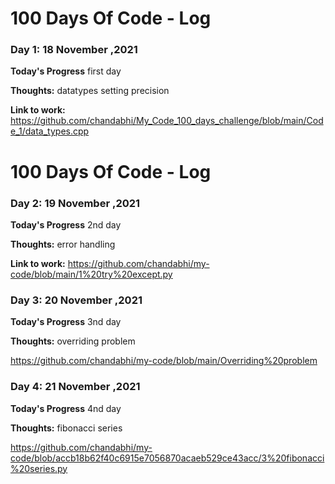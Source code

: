 # 100 Days Of Code - Log

### Day 1: 18 November ,2021

**Today's Progress** first day

**Thoughts:** datatypes setting precision

**Link to work:** https://github.com/chandabhi/My_Code_100_days_challenge/blob/main/Code_1/data_types.cpp

# 100 Days Of Code - Log

### Day 2: 19 November ,2021

**Today's Progress** 2nd day

**Thoughts:** error handling

**Link to work:** https://github.com/chandabhi/my-code/blob/main/1%20try%20except.py

### Day 3: 20 November ,2021

**Today's Progress** 3nd day

**Thoughts:** overriding problem

https://github.com/chandabhi/my-code/blob/main/Overriding%20problem


### Day 4: 21 November ,2021

**Today's Progress** 4nd day

**Thoughts:** fibonacci series

https://github.com/chandabhi/my-code/blob/accb18b62f40c6915e7056870acaeb529ce43acc/3%20fibonacci%20series.py


